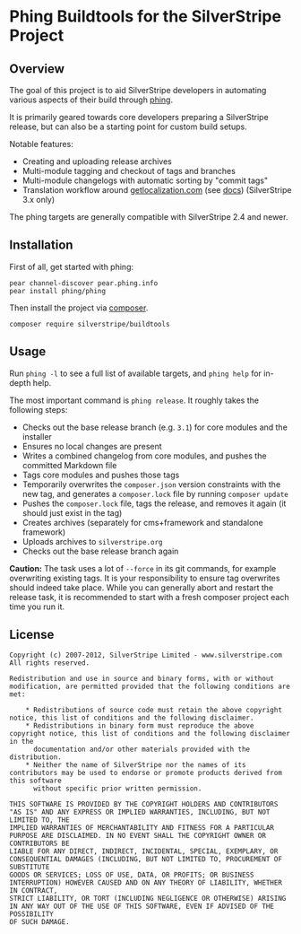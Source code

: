 # Phing Buildtools for the SilverStripe Project

## Overview

The goal of this project is to aid SilverStripe developers in automating various aspects of their build
through [phing](http://phing.info).

It is primarily geared towards core developers preparing a SilverStripe release, 
but can also be a starting point for custom build setups.

Notable features:

 * Creating and uploading release archives
 * Multi-module tagging and checkout of tags and branches
 * Multi-module changelogs with automatic sorting by "commit tags"
 * Translation workflow around [getlocalization.com](http://getlocalization.com/) (see [docs](http://doc.silverstripe.org/framework/en/trunk/misc/translation-process)) (SilverStripe 3.x only)

The phing targets are generally compatible with SilverStripe 2.4 and newer.

## Installation

First of all, get started with phing:

	pear channel-discover pear.phing.info
	pear install phing/phing

Then install the project via [composer](http://getcomposer.org).

	composer require silverstripe/buildtools

## Usage

Run `phing -l` to see a full list of available targets,
and `phing help` for in-depth help.

The most important command is `phing release`. It roughly takes the following steps:

 * Checks out the base release branch (e.g. `3.1`) for core modules and the installer
 * Ensures no local changes are present
 * Writes a combined changelog from core modules, and pushes the committed Markdown file
 * Tags core modules and pushes those tags
 * Temporarily overwrites the `composer.json` version constraints with the new tag,
   and generates a `composer.lock` file by running `composer update`
 * Pushes the `composer.lock` file, tags the release, and removes it again (it should just exist in the tag)
 * Creates archives (separately for cms+framework and standalone framework)
 * Uploads archives to `silverstripe.org`
 * Checks out the base release branch again

**Caution:** The task uses a lot of `--force` in its git commands, for example
overwriting existing tags. It is your responsibility to ensure tag overwrites
should indeed take place. While you can generally abort and restart the release task,
it is recommended to start with a fresh composer project each time you run it.

## License ##

	Copyright (c) 2007-2012, SilverStripe Limited - www.silverstripe.com
	All rights reserved.

	Redistribution and use in source and binary forms, with or without modification, are permitted provided that the following conditions are met:

	    * Redistributions of source code must retain the above copyright notice, this list of conditions and the following disclaimer.
	    * Redistributions in binary form must reproduce the above copyright notice, this list of conditions and the following disclaimer in the 
	      documentation and/or other materials provided with the distribution.
	    * Neither the name of SilverStripe nor the names of its contributors may be used to endorse or promote products derived from this software 
	      without specific prior written permission.

	THIS SOFTWARE IS PROVIDED BY THE COPYRIGHT HOLDERS AND CONTRIBUTORS "AS IS" AND ANY EXPRESS OR IMPLIED WARRANTIES, INCLUDING, BUT NOT LIMITED TO, THE 
	IMPLIED WARRANTIES OF MERCHANTABILITY AND FITNESS FOR A PARTICULAR PURPOSE ARE DISCLAIMED. IN NO EVENT SHALL THE COPYRIGHT OWNER OR CONTRIBUTORS BE 
	LIABLE FOR ANY DIRECT, INDIRECT, INCIDENTAL, SPECIAL, EXEMPLARY, OR CONSEQUENTIAL DAMAGES (INCLUDING, BUT NOT LIMITED TO, PROCUREMENT OF SUBSTITUTE 
	GOODS OR SERVICES; LOSS OF USE, DATA, OR PROFITS; OR BUSINESS INTERRUPTION) HOWEVER CAUSED AND ON ANY THEORY OF LIABILITY, WHETHER IN CONTRACT, 
	STRICT LIABILITY, OR TORT (INCLUDING NEGLIGENCE OR OTHERWISE) ARISING IN ANY WAY OUT OF THE USE OF THIS SOFTWARE, EVEN IF ADVISED OF THE POSSIBILITY 
	OF SUCH DAMAGE.